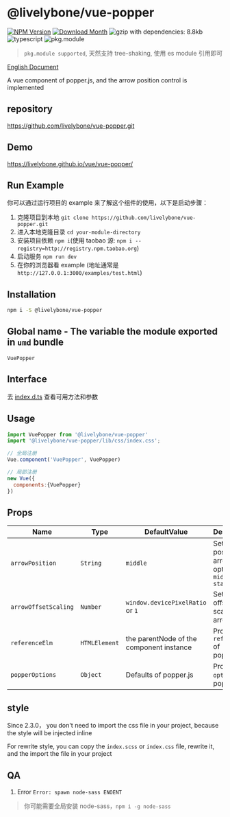 # @livelybone/vue-popper
[![NPM Version](http://img.shields.io/npm/v/@livelybone/vue-popper.svg?style=flat-square)](https://www.npmjs.com/package/@livelybone/vue-popper)
[![Download Month](http://img.shields.io/npm/dm/@livelybone/vue-popper.svg?style=flat-square)](https://www.npmjs.com/package/@livelybone/vue-popper)
![gzip with dependencies: 8.8kb](https://img.shields.io/badge/gzip--with--dependencies-8.8kb-brightgreen.svg "gzip with dependencies: 8.8kb")
![typescript](https://img.shields.io/badge/typescript-supported-blue.svg "typescript")
![pkg.module](https://img.shields.io/badge/pkg.module-supported-blue.svg "pkg.module")

> `pkg.module supported`, 天然支持 tree-shaking, 使用 es module 引用即可

[English Document](./README.md)

A vue component of popper.js, and the arrow position control is implemented

## repository
https://github.com/livelybone/vue-popper.git

## Demo
https://livelybone.github.io/vue/vue-popper/

## Run Example
你可以通过运行项目的 example 来了解这个组件的使用，以下是启动步骤：

1. 克隆项目到本地 `git clone https://github.com/livelybone/vue-popper.git`
2. 进入本地克隆目录 `cd your-module-directory`
3. 安装项目依赖 `npm i`(使用 taobao 源: `npm i --registry=http://registry.npm.taobao.org`)
4. 启动服务 `npm run dev`
5. 在你的浏览器看 example (地址通常是 `http://127.0.0.1:3000/examples/test.html`)

## Installation
```bash
npm i -S @livelybone/vue-popper
```

## Global name - The variable the module exported in `umd` bundle
`VuePopper`

## Interface
去 [index.d.ts](./index.d.ts) 查看可用方法和参数

## Usage
```js
import VuePopper from '@livelybone/vue-popper'
import '@livelybone/vue-popper/lib/css/index.css';

// 全局注册
Vue.component('VuePopper', VuePopper)

// 局部注册
new Vue({
  components:{VuePopper}
})
```

## Props
| Name                    | Type                                      | DefaultValue              | Description  |
| ----------------------- | ----------------------------------------- | ------------------------- | ------------ |
| `arrowPosition`         | `String`                                  | `middle`                  | Set the position of arrow, options: `middle start end`  |
| `arrowOffsetScaling`    | `Number`                                  | `window.devicePixelRatio` or `1`                       | Set the left offset scaling of arrow  |
| `referenceElm`          | `HTMLElement`                             | the parentNode of the component instance              | Prop `reference` of popper.js  |
| `popperOptions`         | `Object`                                  | Defaults of popper.js     | Prop `options` of popper.js |

## style
Since 2.3.0， you don't need to import the css file in your project, because the style will be injected inline

For rewrite style, you can copy the `index.scss` or `index.css` file, rewrite it, and the import the file in your project

## QA

1. Error `Error: spawn node-sass ENOENT`

> 你可能需要全局安装 node-sass，`npm i -g node-sass`
